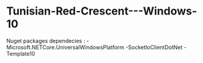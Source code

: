 # Tunisian-Red-Crescent---Windows-10

Nuget packages dependecies : 
-Microsoft.NETCore.UniversalWindowsPlatform
-SocketIoClientDotNet
-Template10
